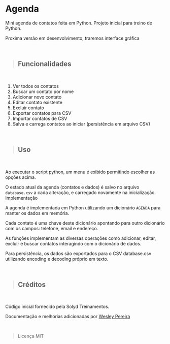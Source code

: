 # Agenda

Mini agenda de contatos feita em Python. Projeto inicial para treino de Python.

Proxima versão em desenvolvimento, traremos interface gráfica 

&nbsp;
>## Funcionalidades
&nbsp;
1. Ver todos os contatos
2. Buscar um contato por nome
3. Adicionar novo contato
4.  Editar contato existente
5.  Excluir contato
6.   Exportar contatos para CSV
7.  Importar contatos de CSV
8.  Salva e carrega contatos ao iniciar (persistência em arquivo CSV)

&nbsp;
>## Uso
&nbsp;

Ao executar o script python, um menu é exibido permitindo escolher as opções acima.

O estado atual da agenda (contatos e dados) é salvo no arquivo `database.csv` a cada alteração, e carregado novamente na inicialização.
Implementação

A agenda é implementada em Python utilizando um dicionário `AGENDA` para manter os dados em memória.

Cada contato é uma chave deste dicionário apontando para outro dicionário com os campos: telefone, email e endereço.

As funções implementam as diversas operações como adicionar, editar, excluir e buscar contatos interagindo com o dicionário de dados.

Para persistência, os dados são exportados para o CSV database.csv utilizando encoding e decoding próprio em texto.

&nbsp;
>## Créditos
&nbsp;

Código inicial fornecido pela Solyd Treinamentos.

Documentação e melhorias adicionadas por [Wesley Pereira](https://github.com/wesleyp846)

&nbsp;
> Licença
MIT
